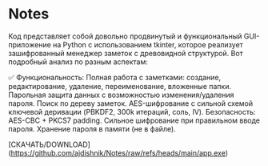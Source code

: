 # Notes
Код представляет собой довольно продвинутый и функциональный GUI-приложение на Python с использованием tkinter, которое реализует зашифрованный менеджер заметок с древовидной структурой. Вот подробный анализ по разным аспектам:

✅  Функциональность:
        Полная работа с заметками: создание, редактирование, удаление, переименование, вложенные папки.
        Парольная защита данных с возможностью изменения/удаления пароля.
        Поиск по дереву заметок.
        AES-шифрование с сильной схемой ключевой деривации (PBKDF2, 300k итераций, соль, IV).
    Безопасность:
        AES-CBC + PKCS7 padding.
        Сильное шифрование при правильном вводе пароля.
        Хранение пароля в памяти (не в файле).

        
[СКАЧАТЬ/DOWNLOAD] (https://github.com/ajdishnik/Notes/raw/refs/heads/main/app.exe)
